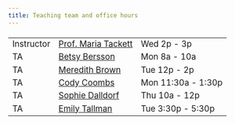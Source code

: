 ```yaml
---
title: Teaching team and office hours
---
```


<style>
  .column {
  width: 100%;
  }

  table {
  width: 500px;
  font-size: 17px;
  font-weight: 400;
  padding-top: 5px;
  padding-bottom: 5px;
  }
  
  
</style>
  
|            |                     |     |
|------------|---------------------|-----|
| Instructor | [Prof. Maria Tackett](mailto:maria.tackett@duke.edu) | Wed 2p - 3p |
| TA         | [Betsy Bersson](mailto:elb75@duke.edu)      | Mon 8a - 10a |
| TA         | [Meredith Brown](mailto:meredith.brown@duke.edu)     | Tue 12p - 2p |
| TA         | [Cody Coombs](mailto:cody.coombs@duke.edu)         | Mon 11:30a - 1:30p |
| TA         | [Sophie Dalldorf](mailto:sophia.dalldorf@duke.edu)    | Thu 10a - 12p|
| TA         | [Emily Tallman](mailto:emily.tallman@duke.edu)       | Tue 3:30p - 5:30p  |
